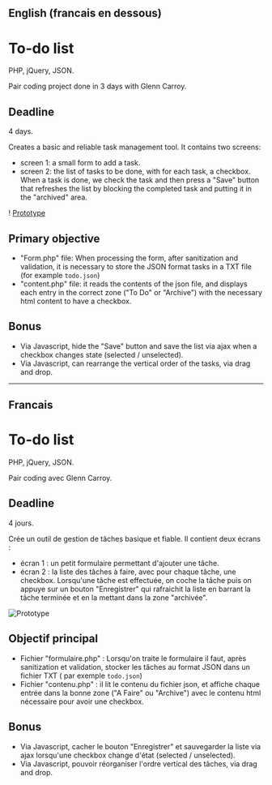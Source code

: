 English (francais en dessous)
------------------------
 
# To-do list

PHP, jQuery, JSON.

Pair coding project done in 3 days with Glenn Carroy.

## Deadline
4 days.

Creates a basic and reliable task management tool. It contains two screens:

- screen 1: a small form to add a task.
- screen 2: the list of tasks to be done, with for each task, a checkbox. When a task is done, we check the task and then press a "Save" button that refreshes the list by blocking the completed task and putting it in the "archived" area.

! [Prototype](todolist.png)

## Primary objective

- "Form.php" file: When processing the form, after sanitization and validation, it is necessary to store the JSON format tasks in a TXT file (for example `todo.json`)
- "content.php" file: it reads the contents of the json file, and displays each entry in the correct zone ("To Do" or "Archive") with the necessary html content to have a checkbox.

## Bonus
- Via Javascript, hide the "Save" button and save the list via ajax when a checkbox changes state (selected / unselected).
- Via Javascript, can rearrange the vertical order of the tasks, via drag and drop.

---------

Francais
-----------------

# To-do list

PHP, jQuery, JSON.

Pair coding avec Glenn Carroy.

## Deadline
4 jours.

Crée un outil de gestion de tâches basique et fiable. Il contient deux écrans :  

- écran 1 : un petit formulaire permettant d'ajouter une tâche.
- écran 2 : la liste des tâches à faire, avec pour chaque tâche, une checkbox. Lorsqu'une tâche est effectuée, on coche la tâche puis on appuye sur un bouton "Enregistrer" qui rafraichit la liste en barrant la tâche terminée et en la mettant dans la zone "archivée".

![Prototype](todolist.png)

## Objectif principal

- Fichier "formulaire.php" : Lorsqu'on traite le formulaire il faut, après sanitization et validation, stocker les tâches au format JSON dans un fichier TXT ( par exemple `todo.json`)
- Fichier "contenu.php" : il lit le contenu du fichier json, et affiche chaque entrée dans la bonne zone ("A Faire" ou "Archive") avec le contenu html nécessaire pour avoir une checkbox.

## Bonus
- Via Javascript, cacher le bouton "Enregistrer" et sauvegarder la liste via ajax lorsqu'une checkbox change d'état (selected / unselected).
- Via Javascript, pouvoir réorganiser l'ordre vertical des tâches, via drag and drop.
